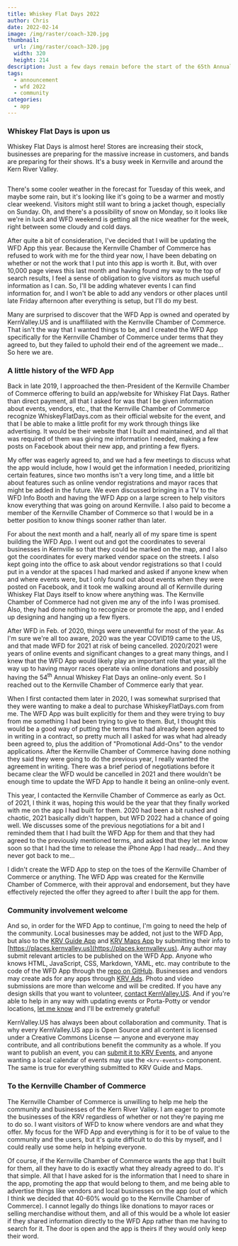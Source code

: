 ```yaml
---
title: Whiskey Flat Days 2022
author: Chris
date: 2022-02-14
image: /img/raster/coach-320.jpg
thumbnail:
  url: /img/raster/coach-320.jpg
  width: 320
  height: 214
description: Just a few days remain before the start of the 65th Annual Whiskey Flat Days
tags:
  - announcement
  - wfd 2022
  - community
categories:
  - app
---
```

### Whiskey Flat Days is upon us
Whiskey Flat Days is almost here! Stores are increasing their stock, businesses
are preparing for the massive increase in customers, and bands are preparing
for their shows. It's a busy week in Kernville and around the Kern River Valley.

<div class="center"><img src="{{ page.thumbnail.url }}" width="{{ page.thumbnail.width }}" height="{{ page.thumbnail.height }}" loading="lazy" referrerpolicy="no-referrer" alt="" /></div>

There's some cooler weather in the forecast for Tuesday of this week, and maybe
some rain, but it's looking like it's going to be a warmer and mostly clear weekend.
Visitors might still want to bring a jacket though, especially on Sunday. Oh,
and there's a possibility of snow on Monday, so it looks like we're in luck and
WFD weekend is getting all the nice weather for the week, right between some cloudy
and cold days.

After quite a bit of consideration, I've decided that I will be updating the WFD
App this year. Because the Kernville Chamber of Commerce has refused to work with
me for the third year now, I have been debating on whether or not the work that
I put into this app is worth it. But, with over 10,000 page views this last month
and having found my way to the top of search results, I feel a sense of obligation
to give visitors as much useful information as I can. So, I'll be adding whatever
events I can find information for, and I won't be able to add any vendors or other
places until late Friday afternoon after everything is setup, but I'll do my best.

Many are surprised to discover that the WFD App is owned and operated by KernValley.US
and is unaffiliated with the Kernville Chamber of Commerce. That isn't the way that
I wanted things to be, and I created the WFD App specifically for the Kernville
Chamber of Commerce under terms that they agreed to, but they failed to uphold
their end of the agreement we made... So here we are.

### A little history of the WFD App
Back in late 2019, I approached the then-President of the Kernville Chamber of
Commerce offering to build an app/website for Whiskey Flat Days. Rather than direct
payment, all that I asked for was that I be given information about events, vendors,
etc., that the Kernville Chamber of Commerce recognize WhiskeyFlatDays.com as their
official website for the event, and that I be able to make a little profit for my
work through things like advertising. It would be their website that I built and
maintained, and all that was required of them was giving me information I needed,
making a few posts on Facebook about their new app, and printing a few flyers.

My offer was eagerly agreed to, and we had a few meetings to discuss what the app
would include, how I would get the information I needed, prioritizing certain features,
since two months isn't a very long time, and a little bit about features such as
online vendor registrations and mayor races that might be added in the future. We
even discussed bringing in a TV to the WFD Info Booth and having the WFD App on
a large screen to help visitors know everything that was going on around Kernville.
I also paid to become a member of the Kernville Chamber of Commerce so that I
would be in a better position to know things sooner rather than later.

For about the next month and a half, nearly all of my spare time is spent building
the WFD App. I went out and got the coordinates to several businesses in Kernville
so that they could be marked on the map, and I also got the coordinates for every
marked vendor space on the streets. I also kept going into the office to ask
about vendor registrations so that I could put in a vendor at the spaces I had
marked and asked if anyone knew when and where events were, but I only found out
about events when they were posted on Facebook, and it took me walking around all
of Kernville during Whiskey Flat Days itself to know where anything was. The
Kernville Chamber of Commerce had not given me any of the info I was promised.
Also, they had done nothing to recognize or promote the app, and I ended up
designing and hanging up a few flyers.

After WFD in Feb. of 2020, things were uneventful for most of the year. As I'm
sure we're all too aware, 2020 was the year COVID19 came to the US, and that made
WFD for 2021 at risk of being cancelled. 2020/2021 were years of online events
and significant changes to a great many things, and I knew that the WFD App
would likely play an important role that year, all the way up to having mayor
races operate via online donations and possibly having the 54<sup>th</sup> Annual
Whiskey Flat Days an online-only event. So I reached out to the Kernville Chamber
of Commerce early that year.

When I first contacted them later in 2020, I was somewhat surprised that they
were wanting to make a deal to purchase WhiskeyFlatDays.com from me. The WFD App
was built explicitly for them and they were trying to buy from me something I had
been trying to give to them. But, I thought this would be a good way of putting
the terms that had already been agreed to in writing in a contract, so pretty much
all I asked for was what had already been agreed to, plus the addition of "Promotional
Add-Ons" to the vendor applications. After the Kernville Chamber of Commerce having
done nothing they said they were going to do the previous year, I really wanted
the agreement in writing. There was a brief period of negotiations before it became
clear the WFD would be cancelled in 2021 and there wouldn't be enough time to update
the WFD App to handle it being an online-only event.

This year, I contacted the Kernville Chamber of Commerce as early as Oct. of 2021,
I think it was, hoping this would be the year that they finally worked with me
on the app I had built for them. 2020 had been a bit rushed and chaotic, 2021
basically didn't happen, but WFD 2022 had a chance of going well. We discusses
some of the previous negotiations for a bit and I reminded them that I had built
the WFD App for them and that they had agreed to the previously mentioned terms,
and asked that they let me know soon so that I had the time to release the iPhone
App I had ready... And they never got back to me...

I didn't create the WFD App to step on the toes of the Kernville Chamber of
Commerce or anything. The WFD App was created for the Kernville Chamber of Commerce,
with their approval and endorsement, but they have effectively rejected the offer
they agreed to after I built the app for them.

### Community involvement welcome
And so, in order for the WFD App to continue, I'm going to need the help of the
community. Local businesses may be added, not just to the WFD App, but also to
the [KRV Guide App](https://guide.kernvalley.us) and [KRV Maps App](https://maps.kernvalley.us)
by submitting their info to [https://places.kernvalley.us](https://places.kernvalley.us).
Any author may submit relevant articles to be published on the WFD App. Anyone who
knows HTML, JavaScript, CSS, Markdown, YAML, etc. may contribute to the code of
the WFD App through the [repo on GitHub](https://github.com/kernvalley/whiskey-flat-days).
Businesses and vendors may create ads for any apps through [KRV Ads](https://ads.kernvalley.us).
Photo and video submissions are more than welcome and will be credited. If you have
any design skills that you want to volunteer, [contact KernValley.US](https://contact.kernvalley.us).
And if you're able to help in any way with updating events or Porta-Potty or vendor
locations, [let me know](https://contact.kernvalley.us) and I'll be extremely
grateful!

KernValley.US has always been about collaboration and community. That is why every
KernValley.US app is Open Source and all content is licensed under a Creative
Commons License &mdash; anyone and everyone may contribute, and all contributions
benefit the community as a whole. If you want to publish an event, you can
[submit it to KRV Events](https://forms.gle/9NPNcvcjLDoVw52w7s), and anyone wanting
a local calendar of events may use the `<krv-events>` component. The same is true
for everything submitted to KRV Guide and Maps.

### To the Kernville Chamber of Commerce
The Kernville Chamber of Commerce is unwilling to help me help the community and
businesses of the Kern River Valley. I am eager to promote the businesses of the
KRV regardless of whether or not they're paying me to do so. I want visitors of
WFD to know where vendors are and what they offer. My focus for the WFD App and
everything is for it to be of value to the community and the users, but it's quite
difficult to do this by myself, and I could really use some help in helping everyone.

Of course, if the Kernville Chamber of Commerce wants the app that I built for them,
all they have to do is exactly what they already agreed to do. It's that simple.
All that I have asked for is the information that I need to share in the app,
promoting the app that would belong to them, and me being able to advertise things
like vendors and local businesses on the app (out of which I think we decided
that 40-60% would go to the Kernville Chamber of Commerce). I cannot legally do things
like donations to mayor races or selling merchandise without them, and all of this
would be a whole lot easier if they shared information directly to the WFD App
rather than me having to search for it. The door is open and the app is theirs if
they would only keep their word.
